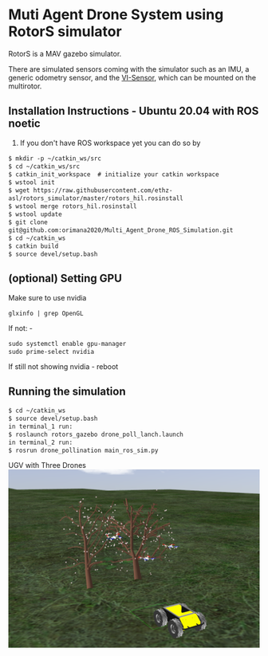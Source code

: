 Muti Agent Drone System using RotorS simulator
===============

RotorS is a MAV gazebo simulator.

There are simulated sensors coming with the simulator such as an IMU, a generic odometry sensor, and the [VI-Sensor](http://wiki.ros.org/vi_sensor), which can be mounted on the multirotor.

Installation Instructions - Ubuntu 20.04 with ROS noetic
---------------------------------------------------------

 1. If you don't have ROS workspace yet you can do so by

 ```
 $ mkdir -p ~/catkin_ws/src
 $ cd ~/catkin_ws/src
 $ catkin_init_workspace  # initialize your catkin workspace
 $ wstool init
 $ wget https://raw.githubusercontent.com/ethz-asl/rotors_simulator/master/rotors_hil.rosinstall
 $ wstool merge rotors_hil.rosinstall
 $ wstool update
 $ git clone git@github.com:orimana2020/Multi_Agent_Drone_ROS_Simulation.git
 $ cd ~/catkin_ws
 $ catkin build
 $ source devel/setup.bash
 ```

(optional) Setting GPU
---------------------------------------------------------
Make sure to use nvidia 
 ```
glxinfo | grep OpenGL
 ```
If not: -
 ```
sudo systemctl enable gpu-manager
sudo prime-select nvidia
```
If still not showing nvidia - reboot



Running the simulation
---------------------------------------------------------

 ```
 $ cd ~/catkin_ws
 $ source devel/setup.bash
 in terminal_1 run:
 $ roslaunch rotors_gazebo drone_poll_lanch.launch 
 in terminal_2 run:
 $ rosrun drone_pollination main_ros_sim.py
 
 ```
 UGV with Three Drones
![sim](/images/sim.png)
